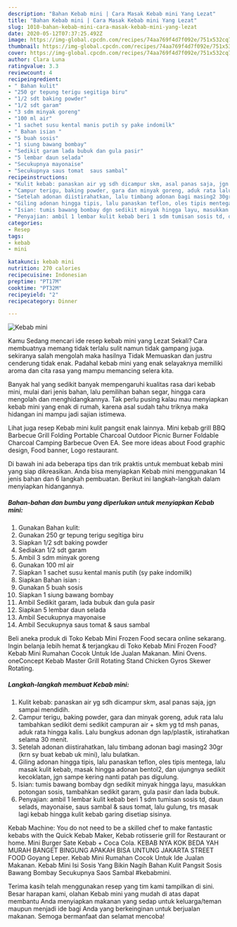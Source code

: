 ```yaml
---
description: "Bahan Kebab mini | Cara Masak Kebab mini Yang Lezat"
title: "Bahan Kebab mini | Cara Masak Kebab mini Yang Lezat"
slug: 1010-bahan-kebab-mini-cara-masak-kebab-mini-yang-lezat
date: 2020-05-12T07:37:25.492Z
image: https://img-global.cpcdn.com/recipes/74aa769f4d7f092e/751x532cq70/kebab-mini-foto-resep-utama.jpg
thumbnail: https://img-global.cpcdn.com/recipes/74aa769f4d7f092e/751x532cq70/kebab-mini-foto-resep-utama.jpg
cover: https://img-global.cpcdn.com/recipes/74aa769f4d7f092e/751x532cq70/kebab-mini-foto-resep-utama.jpg
author: Clara Luna
ratingvalue: 3.3
reviewcount: 4
recipeingredient:
- " Bahan kulit"
- "250 gr tepung terigu segitiga biru"
- "1/2 sdt baking powder"
- "1/2 sdt garam"
- "3 sdm minyak goreng"
- "100 ml air"
- "1 sachet susu kental manis putih sy pake indomilk"
- " Bahan isian "
- "5 buah sosis"
- "1 siung bawang bombay"
- "Sedikit garam lada bubuk dan gula pasir"
- "5 lembar daun selada"
- "Secukupnya mayonaise"
- "Secukupnya saus tomat  saus sambal"
recipeinstructions:
- "Kulit kebab: panaskan air yg sdh dicampur skm, asal panas saja, jgn sampai mendidih."
- "Campur terigu, baking powder, gara dan minyak goreng, aduk rata lalu tambahkan sedikit demi sedikit campuran air + skm yg td msh panas, aduk rata hingga kalis. Lalu bungkus adonan dgn lap/plastik, istirahatkan selama 30 menit."
- "Setelah adonan diistirahatkan, lalu timbang adonan bagi masing2 30gr (krn sy buat kebab uk mini), lalu bulatkan."
- "Giling adonan hingga tipis, lalu panaskan teflon, oles tipis mentega, lalu masak kulit kebab, masak hingga adonan bentol2, dan ujungnya sedikit kecoklatan, jgn sampe kering nanti patah pas digulung."
- "Isian: tumis bawang bombay dgn sedikit minyak hingga layu, masukkan potongan sosis, tambahkan sedikit garam, gula pasir dan lada bubuk."
- "Penyajian: ambil 1 lembar kulit kebab beri 1 sdm tumisan sosis td, daun selads, mayonaise, saus sambal &amp; saus tomat, lalu gulung, trs masak lagi kebab hingga kulit kebab garing disetiap sisinya."
categories:
- Resep
tags:
- kebab
- mini

katakunci: kebab mini 
nutrition: 270 calories
recipecuisine: Indonesian
preptime: "PT17M"
cooktime: "PT32M"
recipeyield: "2"
recipecategory: Dinner

---
```



![Kebab mini](https://img-global.cpcdn.com/recipes/74aa769f4d7f092e/751x532cq70/kebab-mini-foto-resep-utama.jpg)

Kamu Sedang mencari ide resep kebab mini yang Lezat Sekali? Cara membuatnya memang tidak terlalu sulit namun tidak gampang juga. sekiranya salah mengolah maka hasilnya Tidak Memuaskan dan justru cenderung tidak enak. Padahal kebab mini yang enak selayaknya memiliki aroma dan cita rasa yang mampu memancing selera kita.

Banyak hal yang sedikit banyak mempengaruhi kualitas rasa dari kebab mini, mulai dari jenis bahan, lalu pemilihan bahan segar, hingga cara mengolah dan menghidangkannya. Tak perlu pusing kalau mau menyiapkan kebab mini yang enak di rumah, karena asal sudah tahu triknya maka hidangan ini mampu jadi sajian istimewa.

Lihat juga resep Kebab mini kulit pangsit enak lainnya. Mini kebab grill BBQ Barbecue Grill Folding Portable Charcoal Outdoor Picnic Burner Foldable Charcoal Camping Barbecue Oven EA. See more ideas about Food graphic design, Food banner, Logo restaurant.


Di bawah ini ada beberapa tips dan trik praktis untuk membuat kebab mini yang siap dikreasikan. Anda bisa menyiapkan Kebab mini menggunakan 14 jenis bahan dan 6 langkah pembuatan. Berikut ini langkah-langkah dalam menyiapkan hidangannya.

<!--inarticleads1-->

##### Bahan-bahan dan bumbu yang diperlukan untuk menyiapkan Kebab mini:

1. Gunakan  Bahan kulit:
1. Gunakan 250 gr tepung terigu segitiga biru
1. Siapkan 1/2 sdt baking powder
1. Sediakan 1/2 sdt garam
1. Ambil 3 sdm minyak goreng
1. Gunakan 100 ml air
1. Siapkan 1 sachet susu kental manis putih (sy pake indomilk)
1. Siapkan  Bahan isian :
1. Gunakan 5 buah sosis
1. Siapkan 1 siung bawang bombay
1. Ambil Sedikit garam, lada bubuk dan gula pasir
1. Siapkan 5 lembar daun selada
1. Ambil Secukupnya mayonaise
1. Ambil Secukupnya saus tomat &amp; saus sambal


Beli aneka produk di Toko Kebab Mini Frozen Food secara online sekarang. Ingin belanja lebih hemat &amp; terjangkau di Toko Kebab Mini Frozen Food? Kebab Mini Rumahan Cocok Untuk Ide Jualan Makanan. Mini Ovens. oneConcept Kebab Master Grill Rotating Stand Chicken Gyros Skewer Rotating. 

<!--inarticleads2-->

##### Langkah-langkah membuat Kebab mini:

1. Kulit kebab: panaskan air yg sdh dicampur skm, asal panas saja, jgn sampai mendidih.
1. Campur terigu, baking powder, gara dan minyak goreng, aduk rata lalu tambahkan sedikit demi sedikit campuran air + skm yg td msh panas, aduk rata hingga kalis. Lalu bungkus adonan dgn lap/plastik, istirahatkan selama 30 menit.
1. Setelah adonan diistirahatkan, lalu timbang adonan bagi masing2 30gr (krn sy buat kebab uk mini), lalu bulatkan.
1. Giling adonan hingga tipis, lalu panaskan teflon, oles tipis mentega, lalu masak kulit kebab, masak hingga adonan bentol2, dan ujungnya sedikit kecoklatan, jgn sampe kering nanti patah pas digulung.
1. Isian: tumis bawang bombay dgn sedikit minyak hingga layu, masukkan potongan sosis, tambahkan sedikit garam, gula pasir dan lada bubuk.
1. Penyajian: ambil 1 lembar kulit kebab beri 1 sdm tumisan sosis td, daun selads, mayonaise, saus sambal &amp; saus tomat, lalu gulung, trs masak lagi kebab hingga kulit kebab garing disetiap sisinya.


Kebab Machine: You do not need to be a skilled chef to make fantastic kebabs with the Quick Kebab Maker, Kebab rotisserie grill for Restaurant or home. Mini Burger Sate Kebab + Coca Cola. KEBAB NYA KOK BEDA YAH MURAH BANGET BINGUNG APAKAH BISA UNTUNG JAKARTA STREET FOOD Goyang Leper. Kebab Mini Rumahan Cocok Untuk Ide Jualan Makanan. Kebab Mini Isi Sosis Yang Bikin Nagih Bahan Kulit Pangsit Sosis Bawang Bombay Secukupnya Saos Sambal #kebabmini. 

Terima kasih telah menggunakan resep yang tim kami tampilkan di sini. Besar harapan kami, olahan Kebab mini yang mudah di atas dapat membantu Anda menyiapkan makanan yang sedap untuk keluarga/teman maupun menjadi ide bagi Anda yang berkeinginan untuk berjualan makanan. Semoga bermanfaat dan selamat mencoba!
